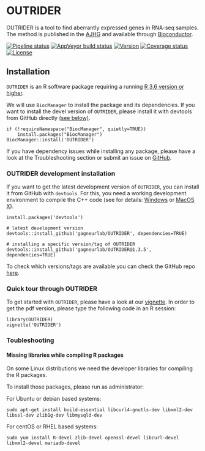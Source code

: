 # OUTRIDER #
OUTRIDER is a tool to find aberrantly expressed genes in RNA-seq samples.
The method is published in the [AJHG](https://doi.org/10.1016/j.ajhg.2018.10.025)
and available through [Bioconductor](http://bioconductor.org/packages/release/bioc/html/OUTRIDER.html).

[![Pipeline status](https://travis-ci.org/gagneurlab/OUTRIDER.svg?branch=master)](https://travis-ci.org/gagneurlab/OUTRIDER)
[![AppVeyor build status](https://ci.appveyor.com/api/projects/status/a2f6io5isq0jhobf/branch/master?svg=true)](https://ci.appveyor.com/project/c-mertes/outrider/branch/master)
[![Version](https://img.shields.io/badge/Version-1.5.2-green.svg)](https://github.com/gagneurlab/OUTRIDER/tree/master)
[![Coverage status](https://codecov.io/gh/gagneurlab/OUTRIDER/branch/master/graph/badge.svg)](https://codecov.io/github/gagneurlab/OUTRIDER?branch=master)
[![License](https://img.shields.io/github/license/mashape/apistatus.svg?maxAge=2592000)](https://github.com/gagneurlab/OUTRIDER/blob/master/LICENSE)


## Installation

`OUTRIDER` is an R software package requiring a running [R 3.6 version or higher](https://cran.r-project.org/).

We will use `BiocManager` to install the package and its dependencies. If you
want to install the devel version of `OUTRIDER`, please install it 
with devtools from GitHub directly [(see below)](#OUTRIDER-development-installation).


```
if (!requireNamespace("BiocManager", quietly=TRUE))
    install.packages("BiocManager")
BiocManager::install('OUTRIDER')
```

If you have dependency issues while installing any package, please have a look
at the Troubleshooting section or submit an issue on [GitHub](https://github.com/gagneurlab/OUTRIDER/issues).

### OUTRIDER development installation

If you want to get the latest
development version of `OUTRIDER`, you can install it from GitHub with
`devtools`. For this, you need a working development environment to compile the
C++ code (see for details: [Windows](https://cran.r-project.org/bin/windows/Rtools/)
or [MacOS X](https://cran.r-project.org/bin/macosx/tools/)).

```
install.packages('devtools')

# latest development version
devtools::install_github('gagneurlab/OUTRIDER', dependencies=TRUE)

# installing a specific version/tag of OUTRIDER
devtools::install_github('gagneurlab/OUTRIDER@1.3.5', dependencies=TRUE)
```

To check which versions/tags are available you can check the GitHub repo
[here](https://github.com/gagneurlab/OUTRIDER/releases).

### Quick tour through OUTRIDER

To get started with `OUTRIDER`, please have a look at our
[vignette](http://bioconductor.org/packages/release/bioc/vignettes/OUTRIDER/inst/doc/OUTRIDER.pdf).
In order to get the pdf version, please type the following code in an R session:

```
library(OUTRIDER)
vignette('OUTRIDER')
```

### Toubleshooting

#### Missing libraries while compiling R packages

On some Linux distributions we need the developer libraries for compiling the R packages.

To install those packages, please run as administrator: 

For Ubuntu or debian based systems:
```
sudo apt-get install build-essential libcurl4-gnutls-dev libxml2-dev libssl-dev zlib1g-dev libmysqld-dev
```

For centOS or RHEL based systems:
```
sudo yum install R-devel zlib-devel openssl-devel libcurl-devel libxml2-devel mariadb-devel
```
